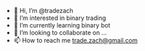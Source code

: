 - 👋 Hi, I’m @tradezach
- 👀 I’m interested in binary trading
- 🌱 I’m currently learning binary bot
- 💞️ I’m looking to collaborate on ...
- 📫 How to reach me trade.zach@gmail.com

<!---
tradezach/tradezach is a ✨ special ✨ repository because its `README.md` (this file) appears on your GitHub profile.
You can click the Preview link to take a look at your changes.
--->
